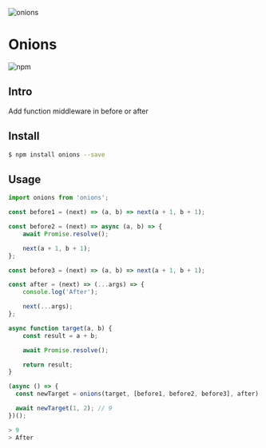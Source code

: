 ![onions](https://socialify.git.ci/yuanzhhh/onions/image?description=1&font=Inter&language=1&owner=1&pattern=Circuit%20Board&theme=Dark "principle")
# Onions
![npm](https://img.shields.io/npm/dm/onions)

## Intro
Add function middleware in before or after

## Install
```sh
$ npm install onions --save

```
## Usage
```ts | pure
import onions from 'onions';

const before1 = (next) => (a, b) => next(a + 1, b + 1);

const before2 = (next) => async (a, b) => {
    await Promise.resolve();

    next(a + 1, b + 1);
};

const before3 = (next) => (a, b) => next(a + 1, b + 1);

const after = (next) => (...args) => {
    console.log('After');

    next(...args);
};

async function target(a, b) {
    const result = a + b;

    await Promise.resolve();

    return result;
}

(async () => {
  const newTarget = onions(target, [before1, before2, before3], after) // after or [after]

  await newTarget(1, 2); // 9
})();

> 9
> After

```
